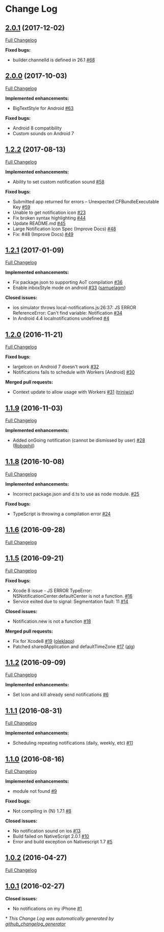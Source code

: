 # Change Log

## [2.0.1](https://github.com/EddyVerbruggen/nativescript-local-notifications/tree/2.0.1) (2017-12-02)
[Full Changelog](https://github.com/EddyVerbruggen/nativescript-local-notifications/compare/2.0.0...2.0.1)

**Fixed bugs:**

- builder.channelId is defined in 26.1 [\#68](https://github.com/EddyVerbruggen/nativescript-local-notifications/issues/68)

## [2.0.0](https://github.com/EddyVerbruggen/nativescript-local-notifications/tree/2.0.0) (2017-10-03)
[Full Changelog](https://github.com/EddyVerbruggen/nativescript-local-notifications/compare/1.2.2...2.0.0)

**Implemented enhancements:**

- BigTextStyle for Android [\#63](https://github.com/EddyVerbruggen/nativescript-local-notifications/issues/63)

**Fixed bugs:**

- Android 8 compatibility
- Custom sounds on Android 7

## [1.2.2](https://github.com/EddyVerbruggen/nativescript-local-notifications/tree/1.2.2) (2017-08-13)
[Full Changelog](https://github.com/EddyVerbruggen/nativescript-local-notifications/compare/1.2.1...1.2.2)

**Implemented enhancements:**

- Ability to set custom notification sound [\#58](https://github.com/EddyVerbruggen/nativescript-local-notifications/issues/58)

**Fixed bugs:**

- Submitted app returned for errors – Unexpected CFBundleExecutable Key [\#59](https://github.com/EddyVerbruggen/nativescript-local-notifications/issues/59)
- Unable to get notification icon [\#23](https://github.com/EddyVerbruggen/nativescript-local-notifications/issues/23)
- Fix broken syntax highlighting [\#44](https://github.com/EddyVerbruggen/nativescript-local-notifications/issues/44)
- Update README.md [\#45](https://github.com/EddyVerbruggen/nativescript-local-notifications/issues/45)
- Large Notification Icon Spec (Improve Docs) [\#48](https://github.com/EddyVerbruggen/nativescript-local-notifications/issues/48)
- Fix: #48 (Improve Docs) [\#49](https://github.com/EddyVerbruggen/nativescript-local-notifications/issues/49)

## [1.2.1](https://github.com/EddyVerbruggen/nativescript-local-notifications/tree/1.2.1) (2017-01-09)
[Full Changelog](https://github.com/EddyVerbruggen/nativescript-local-notifications/compare/1.2.0...1.2.1)

**Implemented enhancements:**

- Fix package.json to supporting AoT compilation [\#36](https://github.com/EddyVerbruggen/nativescript-local-notifications/issues/36)
- Enable inboxStyle mode on android [\#33](https://github.com/EddyVerbruggen/nativescript-local-notifications/pull/33) ([samuelagm](https://github.com/samuelagm))

**Closed issues:**

- ios simulator throws local-notifications.js:26:37: JS ERROR ReferenceError: Can't find variable: Notification [\#34](https://github.com/EddyVerbruggen/nativescript-local-notifications/issues/34)
- In Android 4.4 localnotifications undefined [\#4](https://github.com/EddyVerbruggen/nativescript-local-notifications/issues/4)

## [1.2.0](https://github.com/EddyVerbruggen/nativescript-local-notifications/tree/1.2.0) (2016-11-21)
[Full Changelog](https://github.com/EddyVerbruggen/nativescript-local-notifications/compare/1.1.9...1.2.0)

**Fixed bugs:**

- largeIcon on Android 7 doesn't work [\#32](https://github.com/EddyVerbruggen/nativescript-local-notifications/issues/32)
- Notifications fails to schedule with Workers \[Android\] [\#30](https://github.com/EddyVerbruggen/nativescript-local-notifications/issues/30)

**Merged pull requests:**

- Context update to allow usage with Workers [\#31](https://github.com/EddyVerbruggen/nativescript-local-notifications/pull/31) ([triniwiz](https://github.com/triniwiz))

## [1.1.9](https://github.com/EddyVerbruggen/nativescript-local-notifications/tree/1.1.9) (2016-11-03)
[Full Changelog](https://github.com/EddyVerbruggen/nativescript-local-notifications/compare/1.1.8...1.1.9)

**Implemented enhancements:**

- Added onGoing notification \(cannot be dismissed by user\) [\#28](https://github.com/EddyVerbruggen/nativescript-local-notifications/pull/28) ([Robophil](https://github.com/Robophil))

## [1.1.8](https://github.com/EddyVerbruggen/nativescript-local-notifications/tree/1.1.8) (2016-10-08)
[Full Changelog](https://github.com/EddyVerbruggen/nativescript-local-notifications/compare/1.1.6...1.1.8)

**Implemented enhancements:**

- Incorrect package.json and d.ts to use as node module. [\#25](https://github.com/EddyVerbruggen/nativescript-local-notifications/issues/25)

**Fixed bugs:**

- TypeScript is throwing a compilation error [\#24](https://github.com/EddyVerbruggen/nativescript-local-notifications/issues/24)

## [1.1.6](https://github.com/EddyVerbruggen/nativescript-local-notifications/tree/1.1.6) (2016-09-28)
[Full Changelog](https://github.com/EddyVerbruggen/nativescript-local-notifications/compare/1.1.5...1.1.6)

## [1.1.5](https://github.com/EddyVerbruggen/nativescript-local-notifications/tree/1.1.5) (2016-09-21)
[Full Changelog](https://github.com/EddyVerbruggen/nativescript-local-notifications/compare/1.1.2...1.1.5)

**Fixed bugs:**

- Xcode 8 issue - JS ERROR TypeError: NSNotificationCenter.defaultCenter is not a function. [\#16](https://github.com/EddyVerbruggen/nativescript-local-notifications/issues/16)
- Service exited due to signal: Segmentation fault: 11 [\#14](https://github.com/EddyVerbruggen/nativescript-local-notifications/issues/14)

**Closed issues:**

- Notification.new is not a function [\#18](https://github.com/EddyVerbruggen/nativescript-local-notifications/issues/18)

**Merged pull requests:**

- Fix for Xcode8 [\#19](https://github.com/EddyVerbruggen/nativescript-local-notifications/pull/19) ([oleklapp](https://github.com/oleklapp))
- Patched sharedApplication and defaultTimeZone [\#17](https://github.com/EddyVerbruggen/nativescript-local-notifications/pull/17) ([alg](https://github.com/alg))

## [1.1.2](https://github.com/EddyVerbruggen/nativescript-local-notifications/tree/1.1.2) (2016-09-09)
[Full Changelog](https://github.com/EddyVerbruggen/nativescript-local-notifications/compare/1.1.1...1.1.2)

**Implemented enhancements:**

- Set Icon and kill already send notifications [\#6](https://github.com/EddyVerbruggen/nativescript-local-notifications/issues/6)

## [1.1.1](https://github.com/EddyVerbruggen/nativescript-local-notifications/tree/1.1.1) (2016-08-31)
[Full Changelog](https://github.com/EddyVerbruggen/nativescript-local-notifications/compare/1.1.0...1.1.1)

**Implemented enhancements:**

- Scheduling repeating notifications \(daily, weekly, etc\) [\#11](https://github.com/EddyVerbruggen/nativescript-local-notifications/issues/11)

## [1.1.0](https://github.com/EddyVerbruggen/nativescript-local-notifications/tree/1.1.0) (2016-08-16)
[Full Changelog](https://github.com/EddyVerbruggen/nativescript-local-notifications/compare/1.0.2...1.1.0)

**Implemented enhancements:**

- module not found [\#9](https://github.com/EddyVerbruggen/nativescript-local-notifications/issues/9)

**Fixed bugs:**

- Not compiling in {N} 1.7.1 [\#8](https://github.com/EddyVerbruggen/nativescript-local-notifications/issues/8)

**Closed issues:**

- No notification sound on ios  [\#13](https://github.com/EddyVerbruggen/nativescript-local-notifications/issues/13)
- Build failed on NativeScript 2.0.1 [\#10](https://github.com/EddyVerbruggen/nativescript-local-notifications/issues/10)
- Error and build exception on Nativescript 1.7 [\#5](https://github.com/EddyVerbruggen/nativescript-local-notifications/issues/5)

## [1.0.2](https://github.com/EddyVerbruggen/nativescript-local-notifications/tree/1.0.2) (2016-04-27)
[Full Changelog](https://github.com/EddyVerbruggen/nativescript-local-notifications/compare/1.0.1...1.0.2)

## [1.0.1](https://github.com/EddyVerbruggen/nativescript-local-notifications/tree/1.0.1) (2016-02-27)
**Closed issues:**

- No notifications on my iPhone [\#1](https://github.com/EddyVerbruggen/nativescript-local-notifications/issues/1)



\* *This Change Log was automatically generated by [github_changelog_generator](https://github.com/skywinder/Github-Changelog-Generator)*